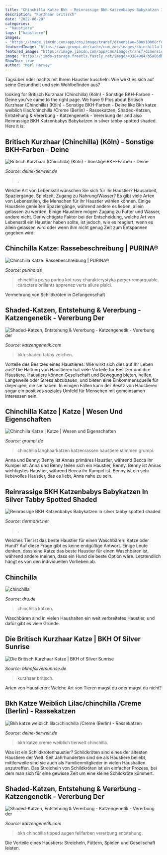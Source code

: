 ```yaml
---
title: "Chinchilla Katze Bkh - Reinrassige Bkh Katzenbabys Babykatzen In Silver Tabby Spotted Shaded"
description: "Kurzhaar britisch"
date: "2022-06-20"
categories:
- "haustiere"
tags: ["haustiere"]
images:
- "https://image.jimcdn.com/app/cms/image/transf/dimension=500x10000:format=jpg/path/s6aef3926475033ed/image/ic8d5c761d582a076/version/1373582954/bkh-silver-tipped-chinchilla.jpg"
featuredImage: "https://www.grumpi.de/cache/com_zoo/images/chinchilla-katze-cat_c271df7fab8ea06718ecda6cd99b4183.jpg"
featured_image: "https://image.jimcdn.com/app/cms/image/transf/dimension=500x10000:format=jpg/path/s6aef3926475033ed/image/ic8d5c761d582a076/version/1373582954/bkh-silver-tipped-chinchilla.jpg"
image: "https://jimdo-storage.freetls.fastly.net/image/43384984/b5a86db5-f86c-4308-9c14-1380eddda877.jpg?format=pjpg&amp;quality=80&amp;auto=webp&amp;disable=upscale&amp;width=1200&amp;height=630&amp;crop=1:0.525"
ShowToc: true
author: "Merl Harvey"
---
```



Tagsüber oder nachts mit Ihrem Haustier kuscheln: Wie wirkt es sich auf seine Gesundheit und sein Wohlbefinden aus?

	

		
looking for Britisch Kurzhaar (Chinchilla) (Köln) - Sonstige BKH-Farben - Deine you've came to the right page. We have 9 Pics about Britisch Kurzhaar (Chinchilla) (Köln) - Sonstige BKH-Farben - Deine like Bkh katze weiblich lilac/chinchilla /Creme (Berlin) - Rassekatzen, Shaded-Katzen, Entstehung &amp; Vererbung - Katzengenetik - Vererbung der and also Reinrassige BKH Katzenbabys Babykatzen in silver tabby spotted shaded. Here it is:
		
    
## Britisch Kurzhaar (Chinchilla) (Köln) - Sonstige BKH-Farben - Deine

<img loading=lazy src="https://www.deine-tierwelt.de/fotos/120233048_xl.jpg" onerror="this.onerror=null;this.src='https://tse1.mm.bing.net/th?id=OIP.grvXLTkXcBYPMbI7H3kVqQHaFj&amp;pid=15.1';" alt="Britisch Kurzhaar (Chinchilla) (Köln) - Sonstige BKH-Farben - Deine">

_Source: deine-tierwelt.de_

>. 

	

Welche Art von Lebensstil wünschen Sie sich für Ihr Haustier? Hausarbeit, Spaziergänge, Spielzeit, Zugang zu Nahrung/Wasser?
Es gibt viele Arten von Lebensstilen, die Menschen für ihr Haustier wählen können. Einige Haustiere genießen Spaziergänge, während andere es lieben, allein gelassen zu werden. Einige Haustiere mögen Zugang zu Futter und Wasser, andere nicht. Der wichtigste Faktor bei der Entscheidung, welche Art von Lebensstil ein Haustier haben sollte, ist jedoch, wie es reagiert, wenn es allein gelassen wird oder wenn ihm nicht genug Zeit zum Entspannen gegeben wird.

    
## Chinchilla Katze: Rassebeschreibung | PURINA®

<img loading=lazy src="https://www.purina.de/sites/g/files/mcldtz1366/files/styles/nppe_breed_selector_500/public/breed_library/cat_chinchilla.jpg?itok=om-q0dT_" onerror="this.onerror=null;this.src='https://tse3.mm.bing.net/th?id=OIP.euyPdPxdZ9xbqklQJBrUIQHaHA&amp;pid=15.1';" alt="Chinchilla Katze: Rassebeschreibung | PURINA®">

_Source: purina.de_

>chinchilla persa purina kot rasy charakterystyka perser remarquable caractere brillants apprenez verts allure pisici. 

	

Vermehrung von Schildkröten in Gefangenschaft

    
## Shaded-Katzen, Entstehung &amp; Vererbung - Katzengenetik - Vererbung Der

<img loading=lazy src="https://image.jimcdn.com/app/cms/image/transf/dimension=360x10000:format=jpg/path/s6aef3926475033ed/image/ic61b07d7e249a665/version/1373583609/image.jpg" onerror="this.onerror=null;this.src='https://tse1.mm.bing.net/th?id=OIP.e44plT2pTF9MyIb2550oxAHaHc&amp;pid=15.1';" alt="Shaded-Katzen, Entstehung &amp; Vererbung - Katzengenetik - Vererbung der">

_Source: katzengenetik.com_

>bkh shaded tabby zeichen. 

	

Vorteile des Besitzes eines Haustieres: Wie wirkt sich dies auf Ihr Leben aus?
Die Haltung von Haustieren hat viele Vorteile für Besitzer und ihre Haustiere. Haustiere können Gesellschaft und Bewegung bieten, helfen, Langeweile oder Stress abzubauen, und bieten eine Einkommensquelle für diejenigen, die sie haben. In einigen Fällen kann der Besitz von Haustieren sogar ein positives soziales Umfeld für Menschen mit gemeinsamen Interessen sein.

    
## Chinchilla Katze | Katze | Wesen Und Eigenschaften

<img loading=lazy src="https://www.grumpi.de/cache/com_zoo/images/chinchilla-katze-cat_c271df7fab8ea06718ecda6cd99b4183.jpg" onerror="this.onerror=null;this.src='https://tse4.mm.bing.net/th?id=OIP.sZoQY7NT1HagrDLG1lx5HgAAAA&amp;pid=15.1';" alt="Chinchilla Katze | Katze | Wesen und Eigenschaften">

_Source: grumpi.de_

>chinchilla langhaarkatzen katzenrassen haustiere stimmen grumpi. 

	

Anna und Benny: Benny ist Annas primäres Haustier, während Becca ihr Kumpel ist.
Anna und Benny teilen sich ein Haustier, Benny. Benny ist Annas wichtigstes Haustier, während Becca ihr Kumpel ist. Benny ist ein sehr liebevolles Haustier, das es liebt, Anna nahe zu sein.

    
## Reinrassige BKH Katzenbabys Babykatzen In Silver Tabby Spotted Shaded

<img loading=lazy src="https://www.tiermarkt.net/images/listings/2014-03/reinrassige_bkh_katzenbabys_babykatzen_in_silver_tabby_spott-1394192053-666-d_pic.jpg" onerror="this.onerror=null;this.src='https://tse2.mm.bing.net/th?id=OIP.rL-4cAC6c9QXaa_SM1XEsAHaEK&amp;pid=15.1';" alt="Reinrassige BKH Katzenbabys Babykatzen in silver tabby spotted shaded">

_Source: tiermarkt.net_

>. 

	

Welches Tier ist das beste Haustier für einen Waschbären: Katze oder Hund?
Auf diese Frage gibt es keine endgültige Antwort. Einige Leute denken, dass eine Katze das beste Haustier für einen Waschbären ist, während andere meinen, dass ein Hund die beste Option wäre. Letztendlich hängt es von den individuellen Vorlieben ab.

    
## Chinchilla

<img loading=lazy src="http://www.dru.de/katzen_online/photo/chinch01.jpg" onerror="this.onerror=null;this.src='https://tse2.mm.bing.net/th?id=OIP.B9C71c3Se6Qfx107EtbOhAHaH0&amp;pid=15.1';" alt="chinchilla">

_Source: dru.de_

>chinchilla katzen. 

	

Waschbären sind in vielen Haushalten ein weit verbreitetes Haustier, und dafür gibt es viele Gründe.

    
## Die Britisch Kurzhaar Katze | BKH Of Silver Sunrise

<img loading=lazy src="https://jimdo-storage.freetls.fastly.net/image/43384984/b5a86db5-f86c-4308-9c14-1380eddda877.jpg?format=pjpg&amp;quality=80&amp;auto=webp&amp;disable=upscale&amp;width=1200&amp;height=630&amp;crop=1:0.525" onerror="this.onerror=null;this.src='https://tse2.mm.bing.net/th?id=OIP.NbU_gxtR8bMbGBser61DRQHaD4&amp;pid=15.1';" alt="Die Britisch Kurzhaar Katze | BKH of Silver Sunrise">

_Source: bkhofsilversunrise.de_

>kurzhaar britisch. 

	

Arten von Haustieren: Welche Art von Tieren magst du oder magst du nicht?

    
## Bkh Katze Weiblich Lilac/chinchilla /Creme (Berlin) - Rassekatzen

<img loading=lazy src="https://www.deine-tierwelt.de/fotos/126187237_760x570.jpg" onerror="this.onerror=null;this.src='https://tse4.mm.bing.net/th?id=OIP.3WmyI08vJ4i2yFGFnnlBLQHaFj&amp;pid=15.1';" alt="Bkh katze weiblich lilac/chinchilla /Creme (Berlin) - Rassekatzen">

_Source: deine-tierwelt.de_

>bkh katze creme weiblich tierwelt chinchilla. 

	

Was ist ein Schildkrötenhaustier?
Schildkröten sind eines der ältesten Haustiere der Welt. Seit Jahrhunderten sind sie als Haustiere beliebt, mittlerweile sind sie auch als Familienmitglieder in vielen Haushalten anzutreffen. Das Streicheln von Schildkröten ist ein einfacher Prozess, bei dem man sich für eine gewisse Zeit um eine kleine Schildkröte kümmert.

    
## Shaded-Katzen, Entstehung &amp; Vererbung - Katzengenetik - Vererbung Der

<img loading=lazy src="https://image.jimcdn.com/app/cms/image/transf/dimension=500x10000:format=jpg/path/s6aef3926475033ed/image/ic8d5c761d582a076/version/1373582954/bkh-silver-tipped-chinchilla.jpg" onerror="this.onerror=null;this.src='https://tse2.mm.bing.net/th?id=OIP.wrUEjM0ViJF0vSj-lLPRqAHaHA&amp;pid=15.1';" alt="Shaded-Katzen, Entstehung &amp; Vererbung - Katzengenetik - Vererbung der">

_Source: katzengenetik.com_

>bkh chinchilla tipped augen fellfarben vererbung entstehung. 

	

Die Vorteile eines Haustiers: Streicheln, Füttern, Spielen und Gesellschaft leisten.

